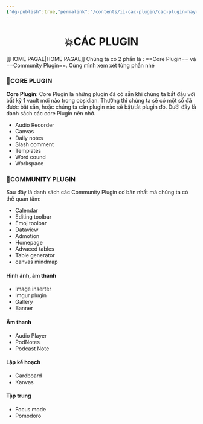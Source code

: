 ```yaml
---
{"dg-publish":true,"permalink":"/contents/ii-cac-plugin/cac-plugin-hay-va-cach-dung/","noteIcon":""}
---
```


# <center> 💥CÁC PLUGIN </center>

[[HOME PAGAE\|HOME PAGAE]]
Chúng ta có 2 phần là : ==Core Plugin== và ==Community Plugin==. 
Cùng mình xem xét từng phần nhé
###  🌟CORE PLUGIN 
 **Core Plugin**: Core Plugin là những plugin đã có sẵn khi chúng ta bắt đầu với bất kỳ 1 vault mới nào trong obsidian. Thường thì chúng ta sẽ có một số đã được bật sẵn, hoặc chúng ta cần plugin nào sẽ bật/tắt plugin đó.
 Dưới đây là danh sách các core Plugin nên nhớ.
- Audio Recorder
- Canvas
- Daily notes
- Slash comment
- Templates
- Word cound
- Workspace
###  🌟COMMUNITY PLUGIN 
Sau đây là danh sách các Community Plugin cơ bản nhất mà chúng ta có thể quan tâm:
- Calendar
- Editing toolbar
- Emoj toolbar
- Dataview
- Admotion
- Homepage
- Advaced tables
- Table generator
- canvas mindmap
#### Hình ảnh, âm thanh
- Image inserter
- Imgur plugin
- Gallery
- Banner
#### Âm thanh
- Audio Player
- PodNotes
- Podcast Note
#### Lập kế hoạch
- Cardboard
- Kanvas
#### Tập trung
- Focus mode
- Pomodoro